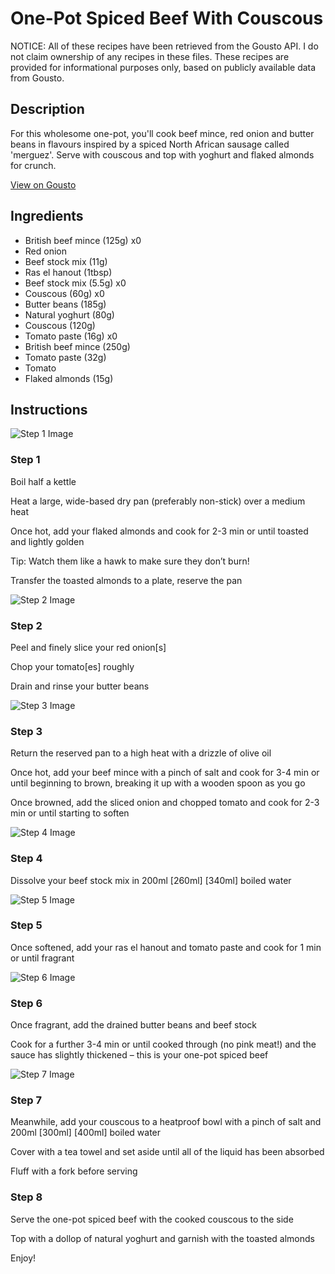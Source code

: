 # One-Pot Spiced Beef With Couscous

NOTICE: All of these recipes have been retrieved from the Gousto API. I do not claim ownership of any recipes in these files. These recipes are provided for informational purposes only, based on publicly available data from Gousto.

## Description

For this wholesome one-pot, you'll cook beef mince, red onion and butter beans in flavours inspired by a spiced North African sausage called 'merguez'. Serve with couscous and top with yoghurt and flaked almonds for crunch.

[View on Gousto](https://www.gousto.co.uk/recipes/cookbook/spiced-lamb-giant-couscous-one-pot)

## Ingredients

- British beef mince (125g) x0
- Red onion
- Beef stock mix (11g)
- Ras el hanout (1tbsp)
- Beef stock mix (5.5g) x0
- Couscous (60g) x0
- Butter beans (185g)
- Natural yoghurt (80g)
- Couscous (120g)
- Tomato paste (16g) x0
- British beef mince (250g)
- Tomato paste (32g)
- Tomato
- Flaked almonds (15g)

## Instructions

![Step 1 Image](https://production-media.gousto.co.uk/cms/recipe-step-image/Step-1-1721814717200-x200.jpg)

### Step 1

Boil half a kettle

Heat a large, wide-based dry pan (preferably non-stick) over a medium heat

Once hot, add your flaked almonds and cook for 2-3 min or until toasted and lightly golden

Tip: Watch them like a hawk to make sure they don’t burn!

Transfer the toasted almonds to a plate, reserve the pan

![Step 2 Image](https://production-media.gousto.co.uk/cms/recipe-step-image/Step-2-1721814721099-x200.jpg)

### Step 2

Peel and finely slice your red onion[s]

Chop your tomato[es] roughly

Drain and rinse your butter beans

![Step 3 Image](https://production-media.gousto.co.uk/cms/recipe-step-image/Step-3-1721814725427-x200.jpg)

### Step 3

Return the reserved pan to a high heat with a drizzle of olive oil

Once hot, add your beef mince with a pinch of salt and cook for 3-4 min or until beginning to brown, breaking it up with a wooden spoon as you go

Once browned, add the sliced onion and chopped tomato and cook for 2-3 min or until starting to soften

![Step 4 Image](https://production-media.gousto.co.uk/cms/recipe-step-image/Step-4-1721814728803-x200.jpg)

### Step 4

Dissolve your beef stock mix in 200ml <span class="text-purple">[260ml]</span> <span class="text-danger">[340ml]</span> boiled water

![Step 5 Image](https://production-media.gousto.co.uk/cms/recipe-step-image/Step-5-1721814732356-x200.jpg)

### Step 5

Once softened, add your ras el hanout and tomato paste and cook for 1 min or until fragrant

![Step 6 Image](https://production-media.gousto.co.uk/cms/recipe-step-image/Step-6-1721814736507-x200.jpg)

### Step 6

Once fragrant, add the drained butter beans and beef stock

Cook for a further 3-4 min or until cooked through (no pink meat!) and the sauce has slightly thickened – this is your one-pot spiced beef

![Step 7 Image](https://production-media.gousto.co.uk/cms/recipe-step-image/Step-7-1721814740595-x200.jpg)

### Step 7

Meanwhile, add your couscous to a heatproof bowl with a pinch of salt and 200ml<span class="text-purple"> [300ml]</span> <span class="text-danger">[400ml]</span> boiled water

Cover with a tea towel and set aside until all of the liquid has been absorbed

Fluff with a fork before serving

### Step 8

Serve the one-pot spiced beef with the cooked couscous to the side

Top with a dollop of natural yoghurt and garnish with the toasted almonds

Enjoy!

